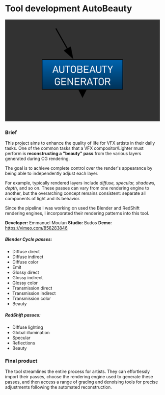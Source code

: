 # Tool development AutoBeauty

![Image](https://github.com/lostbyt/Tool_development_AutoBeauty/blob/main/capture01.PNG)



### Brief
This project aims to enhance the quality of life for VFX artists in their daily tasks.
One of the common tasks that a VFX compositor/Lighter must perform is **reconstructing a "beauty" pass**
from the various layers generated during CG rendering.


The goal is to achieve complete control over the render's appearance by being able to independently adjust each layer.

For example, typically rendered layers include *diffuse, specular, shadows, depth*, and so on.
These passes can vary from one rendering engine to another, but the overarching concept remains consistent: separate all components of light and its behavior.

Since the pipeline I was working on used the Blender and RedShift rendering engines, I incorporated their rendering patterns into this tool.

**Developer:** Emmanuel Moulun
**Studio:** Budos
**Demo:** https://vimeo.com/858283846




##### Blender Cycle passes:
* Diffuse direct
* Diffuse indirect
* Diffuse color
* Emit
* Glossy direct
* Glossy indirect
* Glossy color
* Transmission direct
* Transmission indirect
* Transmission color
* Beauty

##### RedShift passes:
* Diffuse lighting
*  Global illumination
* Specular
* Reflections
* Beauty

### Final product
The tool streamlines the entire process for artists. 
They can effortlessly import their passes, choose the rendering engine used to generate these passes, 
and then access a range of grading and denoising tools for precise adjustments following the automated reconstruction.

